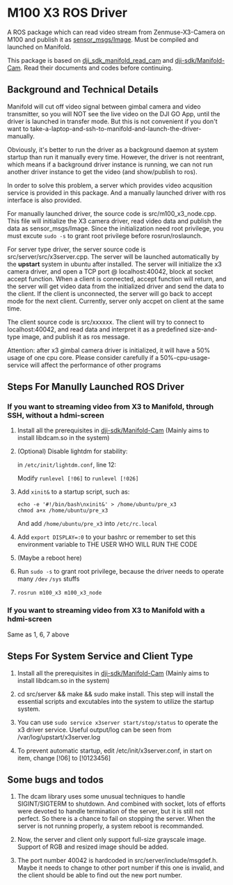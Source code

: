 # M100 X3 ROS Driver

A ROS package which can read video stream from Zenmuse-X3-Camera on M100 and publish it as [sensor_msgs/Image](http://docs.ros.org/api/sensor_msgs/html/msg/Image.html). Must be compiled and launched on Manifold.

This package is based on [dji_sdk_manifold_read_cam](https://github.com/dji-sdk/Onboard-SDK-ROS/tree/2.3/dji_sdk_manifold_read_cam) and [dji-sdk/Manifold-Cam](https://github.com/dji-sdk/Manifold-Cam). Read their documents and codes before continuing.

## Background and Technical Details

Manifold will cut off video signal between gimbal camera and video transmitter, so you will NOT see the live video on the DJI GO App, until the driver is launched in transfer mode. But this is not convenient if you don't want to take-a-laptop-and-ssh-to-manifold-and-launch-the-driver-manually.

Obviously, it's better to run the driver as a background daemon at system startup than run it manually every time. However, the driver is not reentrant, which means if a background driver instance is running, we can not run another driver instance to get the video (and show/publish to ros).

In order to solve this problem, a server which provides video acqusition service is provided in this package. And a manually launched driver with ros interface is also provided.

For manually launched driver, the source code is src/m100_x3_node.cpp. This file will initialize the X3 camera driver, read video data and publish the data as sensor_msgs/Image. Since the initialization need root privilege, you must excute ```sudo -s``` to grant root privilege before rosrun/roslaunch.

For server type driver, the server source code is src/server/src/x3server.cpp. The server will be launched automatically by the __upstart__ system in ubuntu after installed. The server will initialize the x3 camera driver, and open a TCP port @ localhost:40042, block at socket accept function. When a client is connected, accept function will return, and the server will get video data from the initialized driver and send the data to the client. If the client is unconnected, the server will go back to accept mode for the next client. Currently, server only accpet on client at the same time.

The client source code is src/xxxxxx. The client will try to connect to localhost:40042, and read data and interpret it as a predefined size-and-type image, and publish it as ros message.

Attention: after x3 gimbal camera driver is initialized, it will have a 50% usage of one cpu core. Please consider carefully if a 50%-cpu-usage-service will affect the performance of other programs


## Steps For Manully Launched ROS Driver
### If you want to streaming video from X3 to Manifold, through SSH, without a hdmi-screen

1. Install all the prerequisites in [dji-sdk/Manifold-Cam](https://github.com/dji-sdk/Manifold-Cam) (Mainly aims to install libdcam.so in the system)

2. (Optional) Disable lightdm for stability:

    in `/etc/init/lightdm.conf`, line 12:
    
    Modify ```runlevel [!06]``` to ```runlevel [!026]```

3. Add ```xinit&``` to a startup script, such as:

    ```
    echo -e '#!/bin/bash\nxinit&' > /home/ubuntu/pre_x3
    chmod a+x /home/ubuntu/pre_x3
    ```
   And add `/home/ubuntu/pre_x3` into `/etc/rc.local`

4. Add ```export DISPLAY=:0``` to your bashrc or remember to set this environment variable to THE USER WHO WILL RUN THE CODE

5. (Maybe a reboot here)

6. Run ```sudo -s``` to grant root privilege, because the driver needs to operate many `/dev` `/sys` stuffs

7. ```rosrun m100_x3 m100_x3_node```


### If you want to streaming video from X3 to Manifold with a hdmi-screen

Same as 1, 6, 7 above

## Steps For System Service and Client Type

1. Install all the prerequisites in [dji-sdk/Manifold-Cam](https://github.com/dji-sdk/Manifold-Cam) (Mainly aims to install libdcam.so in the system)

2. cd src/server && make && sudo make install. This step will install the essential scripts and excutables into the system to utilize the startup system.

3. You can use ```sudo service x3server start/stop/status``` to operate the x3 driver service. Useful output/log can be seen from /var/log/upstart/x3server.log

4. To prevent automatic startup, edit /etc/init/x3server.conf, in start on item, change [!06] to [!0123456]

## Some bugs and todos

1. The dcam library uses some unusual techniques to handle SIGINT/SIGTERM to shutdown. And combined with socket, lots of efforts were devoted to handle termination of the server, but it is still not perfect. So there is a chance to fail on stopping the server. When the server is not running properly, a system reboot is recommanded.

2. Now, the server and client only support full-size grayscale image. Support of RGB and resized image should be added.

3. The port number 40042 is hardcoded in src/server/include/msgdef.h. Maybe it needs to change to other port number if this one is invalid, and the client should be able to find out the new port number.

